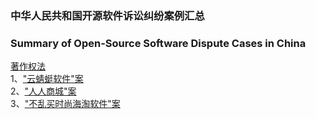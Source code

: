 ### 中华人民共和国开源软件诉讼纠纷案例汇总<br>
### Summary of Open-Source Software Dispute Cases in China<br>
[著作权法](./著作权法.md)<br>
1、["云蜻蜓软件"案](./“云蜻蜓软件”案)<br>
2、["人人商城"案](./“人人商城”案)<br>
3、["不乱买时尚海淘软件"案](./“不乱买时尚海淘软件”案)<br>

